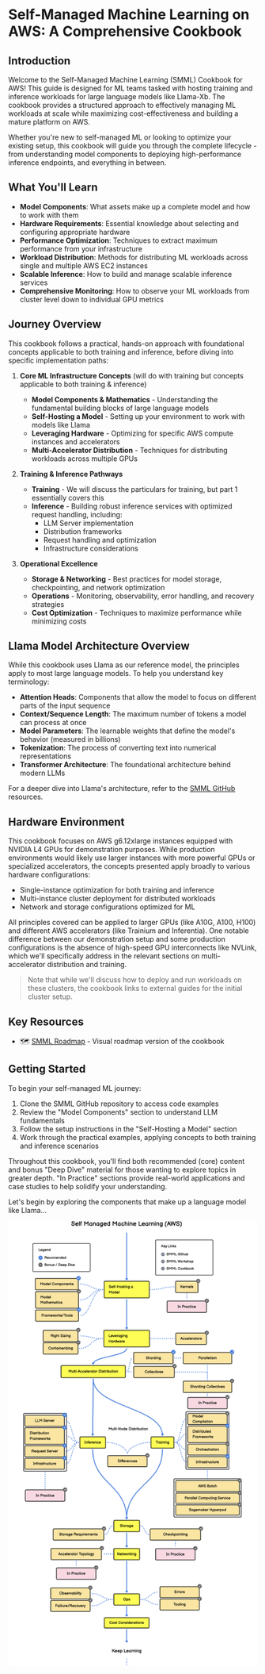 # Self-Managed Machine Learning on AWS: A Comprehensive Cookbook

## Introduction

Welcome to the Self-Managed Machine Learning (SMML) Cookbook for AWS! This guide is designed for ML teams tasked with hosting training and inference workloads for large language models like Llama-Xb. The cookbook provides a structured approach to effectively managing ML workloads at scale while maximizing cost-effectiveness and building a mature platform on AWS.

Whether you're new to self-managed ML or looking to optimize your existing setup, this cookbook will guide you through the complete lifecycle - from understanding model components to deploying high-performance inference endpoints, and everything in between.

## What You'll Learn

* **Model Components**: What assets make up a complete model and how to work with them
* **Hardware Requirements**: Essential knowledge about selecting and configuring appropriate hardware
* **Performance Optimization**: Techniques to extract maximum performance from your infrastructure
* **Workload Distribution**: Methods for distributing ML workloads across single and multiple AWS EC2 instances
* **Scalable Inference**: How to build and manage scalable inference services
* **Comprehensive Monitoring**: How to observe your ML workloads from cluster level down to individual GPU metrics

## Journey Overview

This cookbook follows a practical, hands-on approach with foundational concepts applicable to both training and inference, before diving into specific implementation paths:

1. **Core ML Infrastructure Concepts** (will do with training but concepts applicable to both training & inference)
   - **Model Components & Mathematics** - Understanding the fundamental building blocks of large language models
   - **Self-Hosting a Model** - Setting up your environment to work with models like Llama
   - **Leveraging Hardware** - Optimizing for specific AWS compute instances and accelerators
   - **Multi-Accelerator Distribution** - Techniques for distributing workloads across multiple GPUs

2. **Training & Inference Pathways**
   - **Training** - We will discuss the particulars for training, but part 1 essentially covers this
   - **Inference** - Building robust inference services with optimized request handling, including:
     - LLM Server implementation
     - Distribution frameworks
     - Request handling and optimization
     - Infrastructure considerations

3. **Operational Excellence**
   - **Storage & Networking** - Best practices for model storage, checkpointing, and network optimization
   - **Operations** - Monitoring, observability, error handling, and recovery strategies
   - **Cost Optimization** - Techniques to maximize performance while minimizing costs

## Llama Model Architecture Overview

While this cookbook uses Llama as our reference model, the principles apply to most large language models. To help you understand key terminology:

* **Attention Heads**: Components that allow the model to focus on different parts of the input sequence
* **Context/Sequence Length**: The maximum number of tokens a model can process at once
* **Model Parameters**: The learnable weights that define the model's behavior (measured in billions)
* **Tokenization**: The process of converting text into numerical representations
* **Transformer Architecture**: The foundational architecture behind modern LLMs

For a deeper dive into Llama's architecture, refer to the [SMML GitHub](https://github.com/example/smml) resources.

## Hardware Environment

This cookbook focuses on AWS g6.12xlarge instances equipped with NVIDIA L4 GPUs for demonstration purposes. While production environments would likely use larger instances with more powerful GPUs or specialized accelerators, the concepts presented apply broadly to various hardware configurations:

* Single-instance optimization for both training and inference
* Multi-instance cluster deployment for distributed workloads
* Network and storage configurations optimized for ML

All principles covered can be applied to larger GPUs (like A10G, A100, H100) and different AWS accelerators (like Trainium and Inferentia). One notable difference between our demonstration setup and some production configurations is the absence of high-speed GPU interconnects like NVLink, which we'll specifically address in the relevant sections on multi-accelerator distribution and training.

> Note that while we'll discuss how to deploy and run workloads on these clusters, the cookbook links to external guides for the initial cluster setup.

## Key Resources

<!-- * 🧪 [SMML Workshop](https://workshop.example.com/smml) - Hands-on labs and exercises -->
<!-- * 📚 [SMML Cookbook](https://cookbook.example.com/smml) - Detailed guides and recipes -->
* 🗺️ [SMML Roadmap](https://roadmap.sh/r/self-managed-machine-learning) - Visual roadmap version of the cookbook

## Getting Started

To begin your self-managed ML journey:

1. Clone the SMML GitHub repository to access code examples
2. Review the "Model Components" section to understand LLM fundamentals
3. Follow the setup instructions in the "Self-Hosting a Model" section
4. Work through the practical examples, applying concepts to both training and inference scenarios

Throughout this cookbook, you'll find both recommended (core) content and bonus "Deep Dive" material for those wanting to explore topics in greater depth. "In Practice" sections provide real-world applications and case studies to help solidify your understanding.

Let's begin by exploring the components that make up a language model like Llama...

![Roadmap Screenshot](./roadmap.png)